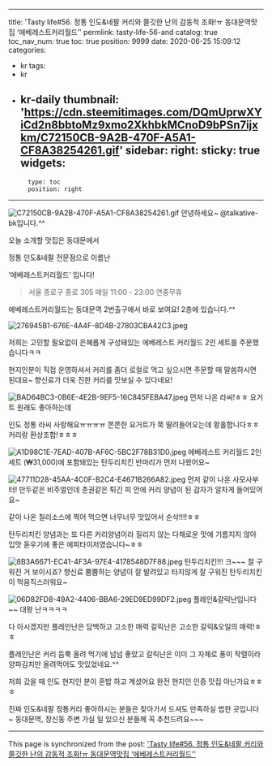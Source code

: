 
---
title: 'Tasty life#56. 정통 인도&네팔 커리와 쫄깃한 난의 감동적 조화!ㅠ 동대문역맛집 ‘에베레스트커리월드’'
permlink: tasty-life-56-and
catalog: true
toc_nav_num: true
toc: true
position: 9999
date: 2020-06-25 15:09:12
categories:
- kr
tags:
- kr
- kr-daily
thumbnail: 'https://cdn.steemitimages.com/DQmUprwXYiCd2n8bbtoMz9xmo2XkhbkMCnoD9bPSn7ijxkm/C72150CB-9A2B-470F-A5A1-CF8A38254261.gif'
sidebar:
    right:
        sticky: true
widgets:
    -
        type: toc
        position: right
---


![C72150CB-9A2B-470F-A5A1-CF8A38254261.gif](https://cdn.steemitimages.com/DQmUprwXYiCd2n8bbtoMz9xmo2XkhbkMCnoD9bPSn7ijxkm/C72150CB-9A2B-470F-A5A1-CF8A38254261.gif)
안녕하세요~ @talkative-bk입니다.^^

오늘 소개할 맛집은 동대문에서 

정통 인도&네팔 전문점으로 이름난 

‘에베레스트커리월드’ 입니다!

> 서울 종로구 종로 305
매일 11:00 - 23:00 연중무휴

에베레스트커리월드는 동대문역 2번출구에서
바로 보여요! 2층에 있습니다.^^


![276945B1-676E-4A4F-8D4B-27803CBA42C3.jpeg](https://cdn.steemitimages.com/DQmVuPe5xYVkQuuh5QvpQG9D1e6LehQ6PqVSJ2xYMxbbm5A/276945B1-676E-4A4F-8D4B-27803CBA42C3.jpeg)

저희는 고민할 필요없이 은혜롭게 구성돼있는
에베레스트 커리월드 2인 세트를 주문했습니다ㅋㅋ

​현지인분이 직접 운영하셔서 커리를 좀더 로컬로 
먹고 싶으시면 주문할 때 말씀하시면 된대요~
향신료가 더욱 진한 커리를 맛보실 수 있다네요!


![BAD64BC3-0B6E-4E2B-9EF5-16C845FEBA47.jpeg](https://cdn.steemitimages.com/DQmbwBorxoepyQfLsSJWteJRyEPxqGzQjeGzSTXbM37H68Y/BAD64BC3-0B6E-4E2B-9EF5-16C845FEBA47.jpeg)
먼저 나온 라씨!ㅎㅎ 요거트 원래도 좋아하는데

인도 정통 라씨 사랑해요ㅠㅠㅠㅠ
쫀쫀한 요거트가 쭉 딸려들어오는데
황홀합니다ㅎㅎ 커리랑 환상조합!ㅎㅎㅎ


![A1D98C1E-7EAD-407B-AF6C-5BC2F78B31D0.jpeg](https://cdn.steemitimages.com/DQmPidJCjXUEVUc3M5RD4SEB9QA8ZVgyJm4grEk13w7kMTj/A1D98C1E-7EAD-407B-AF6C-5BC2F78B31D0.jpeg)
에베레스트 커리월드 2인세트 (₩31,000)에 
포함돼있는 탄두리치킨 반마리가 먼저 나왔어요~


![47711D28-45AA-4C0F-B2C4-E4671B266A82.jpeg](https://cdn.steemitimages.com/DQmQ7vnuEMZpp8wMguA5aNU8za6Aran58WtaAjJQksNoVvT/47711D28-45AA-4C0F-B2C4-E4671B266A82.jpeg)
먼저 같이 나온 사모사부터!
만두같은 비주얼인데 춘권같은 튀긴 피 안에 
커리 양념이 된 감자가 알차게 들어있어요~

​같이 나온 칠리소스에 찍어 먹으면 
너무너무 맛있어서 순삭!!!!ㅎㅎ 

​탄두리치킨 양념과는 또 다른 커리양념이라
질리지 않는 다채로운 맛에 기름지지 않아
입맛 돋우기에 좋은 에피타이저였습니다~ㅎㅎ


![8B3A6671-EC41-4F3A-97E4-4178548D7F88.jpeg](https://cdn.steemitimages.com/DQmWBQRFy2irPWfFAwSMeSv5UfjSMe3rBsyhw5F8wRjYSL1/8B3A6671-EC41-4F3A-97E4-4178548D7F88.jpeg)
탄두리치킨!!! 크~~~ 잘 구워진 거 보이시죠?
향신료 뿜뿜하는 양념이 잘 발려있고
타지않게 잘 구워진 탄두리치킨이 먹음직스러워요~


![06D82FD8-49A2-4406-BBA6-29ED9ED99DF2.jpeg](https://cdn.steemitimages.com/DQmYmNJHsGzZwyc3FU6LYSTFivXNzBNCKjWV3azuUqLzEEV/06D82FD8-49A2-4406-BBA6-29ED9ED99DF2.jpeg)
플레인&갈릭난입니다~~
대왕 난ㅋㅋㅋㅋ

​다 아시겠지만 플레인난은 담백하고 고소한 매력
갈릭난은 고소한 갈릭&오일의 매력!ㅎㅎ

​플레인난은 커리 듬뿍 올려 먹기에 넘넘 좋았고
갈릭난은 이미 그 자체로 풍미 작렬이라 
양파김치만 올려먹어도 맛있었네요.^^

저희 갔을 때 인도 현지인 분이 혼밥 하고 계셨어요
완전 현지인 인증 맛집 아닌가요ㅎㅎㅎ

진짜 인도&네팔 정통커리 좋아하시는 분들은 
찾아가서 드셔도 만족하실 법한 곳입니다~ 
동대문역, 창신동 주변 가실 일 있으신 분들께 
꼭 추천드려요~~~

- - -

This page is synchronized from the post: ['Tasty life#56. 정통 인도&네팔 커리와 쫄깃한 난의 감동적 조화!ㅠ 동대문역맛집 ‘에베레스트커리월드’'](https://steemit.com/@talkative-bk/tasty-life-56-and)
